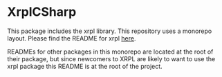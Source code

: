 # **XrplCSharp**
This package includes the xrpl library. This repository uses a monorepo layout. Please find the README for xrpl [here](http://github.com/transia-RnD/XrplCSharp/).

READMEs for other packages in this monorepo are located at the root of their package, but since newcomers to XRPL are likely to want to use the xrpl package this README is at the root of the project.

